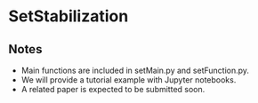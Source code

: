 # SetStabilization

## Notes

+ Main functions are included in setMain.py and setFunction.py.  
+ We will provide a tutorial example with Jupyter notebooks.
+ A related paper is expected to be submitted soon.
